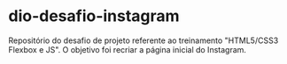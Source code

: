 # dio-desafio-instagram
Repositório do desafio de projeto referente ao treinamento "HTML5/CSS3 Flexbox e JS". O objetivo foi recriar a página inicial do Instagram.
